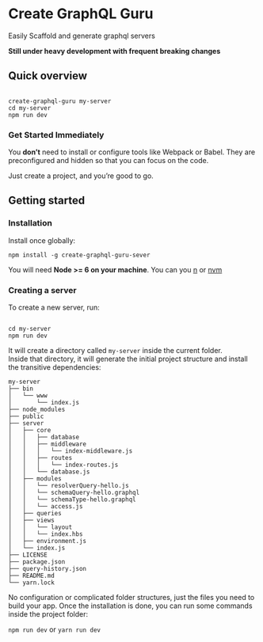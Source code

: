 # Create GraphQL Guru
 Easily Scaffold and generate graphql servers  

**Still under heavy development with frequent breaking changes**

## Quick overview  
```npm install -g create-graphql-guru-sever

create-graphql-guru my-server  
cd my-server  
npm run dev
```

### Get Started Immediately
You **don’t** need to install or configure tools like Webpack or Babel.
They are preconfigured and hidden so that you can focus on the code.

Just create a project, and you’re good to go.

## Getting started

### Installation
Install once globally:

```npm install -g create-graphql-guru-sever```

You will need **Node >= 6 on your machine**. You can you [n](https://github.com/tj/n#installation) or [nvm](https://github.com/creationix/nvm#installation)

### Creating a server
To create a new server, run:  

```create-graphql-guru-server my-server

cd my-server
npm run dev  
```

It will create a directory called  `my-server` inside the current folder.  
Inside that directory, it will generate the initial project structure and install the transitive dependencies:

```
my-server
├── bin
│   └── www
│       └── index.js
├── node_modules
├── public
├── server
│   ├── core
│   │   ├── database
│   │   ├── middleware
│   │   │   └── index-middleware.js
│   │   ├── routes
│   │   │   └── index-routes.js
│   │   └── database.js 
│   ├── modules
│   │   └── resolverQuery-hello.js 
│   │   └── schemaQuery-hello.graphql 
│   │   └── schemaType-hello.graphql 
│   │   └── access.js 
│   ├── queries
│   ├── views
│   │   └── layout 
│   │   └── index.hbs 
│   ├── environment.js
│   └── index.js
├── LICENSE
├── package.json
├── query-history.json
├── README.md
└── yarn.lock
```

No configuration or complicated folder structures, just the files you need to build your app.
Once the installation is done, you can run some commands inside the project folder:

`npm run dev` or `yarn run dev`

